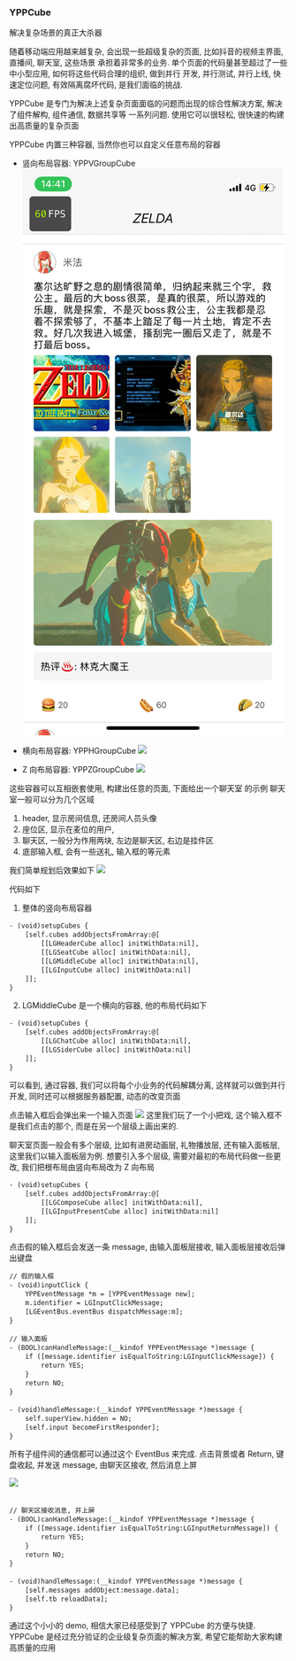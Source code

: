 ### YPPCube

解决复杂场景的真正大杀器

随着移动端应用越来越复杂, 会出现一些超级复杂的页面, 比如抖音的视频主界面, 直播间, 聊天室, 这些场景
承担着非常多的业务. 单个页面的代码量甚至超过了一些中小型应用, 如何将这些代码合理的组织, 做到并行
开发, 并行测试, 并行上线, 快速定位问题, 有效隔离腐坏代码, 是我们面临的挑战.

YPPCube 是专门为解决上述复杂页面面临的问题而出现的综合性解决方案, 解决了组件解构, 组件通信, 数据共享等
一系列问题. 使用它可以很轻松, 很快速的构建出高质量的复杂页面

YPPCube 内置三种容器, 当然你也可以自定义任意布局的容器

- 竖向布局容器: YPPVGroupCube
  ![](1.png)

- 横向布局容器: YPPHGroupCube
  ![](2.png)

- Z 向布局容器: YPPZGroupCube
  ![](3.png)

这些容器可以互相嵌套使用, 构建出任意的页面, 下面给出一个聊天室
的示例
聊天室一般可以分为几个区域

1. header, 显示房间信息, 还房间人员头像
2. 座位区, 显示在麦位的用户,
3. 聊天区, 一般分为作用两块, 左边是聊天区, 右边是挂件区
4. 底部输入框, 会有一些送礼, 输入框的等元素

我们简单规划后效果如下
![](4.png)

代码如下

1. 整体的竖向布局容器

```objc
- (void)setupCubes {
    [self.cubes addObjectsFromArray:@[
        [[LGHeaderCube alloc] initWithData:nil],
        [[LGSeatCube alloc] initWithData:nil],
        [[LGMiddleCube alloc] initWithData:nil],
        [[LGInputCube alloc] initWithData:nil]
    ]];
}
```

2. LGMiddleCube 是一个横向的容器, 他的布局代码如下

```objc
- (void)setupCubes {
    [self.cubes addObjectsFromArray:@[
        [[LGChatCube alloc] initWithData:nil],
        [[LGSiderCube alloc] initWithData:nil]
    ]];
}
```

可以看到, 通过容器, 我们可以将每个小业务的代码解耦分离, 这样就可以做到并行开发, 同时还可以根据服务器配置, 动态的改变页面

点击输入框后会弹出来一个输入页面
![](5.png)
这里我们玩了一个小把戏, 这个输入框不是我们点击的那个, 而是在另一个层级上画出来的.

聊天室页面一般会有多个层级, 比如有进房动画层, 礼物播放层, 还有输入面板层, 这里我们以输入面板层为例. 想要引入多个层级, 需要对最初的布局代码做一些更改, 我们把根布局由竖向布局改为 Z 向布局

```objc
- (void)setupCubes {
    [self.cubes addObjectsFromArray:@[
        [[LGComposeCube alloc] initWithData:nil],
        [[LGInputPresentCube alloc] initWithData:nil]
    ]];
}
```

点击假的输入框后会发送一条 message, 由输入面板层接收, 输入面板层接收后弹出键盘

```objc
// 假的输入框
- (void)inputClick {
    YPPEventMessage *m = [YPPEventMessage new];
    m.identifier = LGInputClickMessage;
    [LGEventBus.eventBus dispatchMessage:m];
}

// 输入面板
- (BOOL)canHandleMessage:(__kindof YPPEventMessage *)message {
    if ([message.identifier isEqualToString:LGInputClickMessage]) {
        return YES;
    }
    return NO;
}

- (void)handleMessage:(__kindof YPPEventMessage *)message {
    self.superView.hidden = NO;
    [self.input becomeFirstResponder];
}

```

所有子组件间的通信都可以通过这个 EventBus 来完成.
点击背景或者 Return, 键盘收起, 并发送 message, 由聊天区接收, 然后消息上屏

![](6.png)

```objc

// 聊天区接收消息, 并上屏
- (BOOL)canHandleMessage:(__kindof YPPEventMessage *)message {
    if ([message.identifier isEqualToString:LGInputReturnMessage]) {
        return YES;
    }
    return NO;
}

- (void)handleMessage:(__kindof YPPEventMessage *)message {
    [self.messages addObject:message.data];
    [self.tb reloadData];
}

```
通过这个小小的 demo, 相信大家已经感受到了 YPPCube 的方便与快捷.
YPPCube 是经过充分验证的企业级复杂页面的解决方案, 希望它能帮助大家构建高质量的应用
